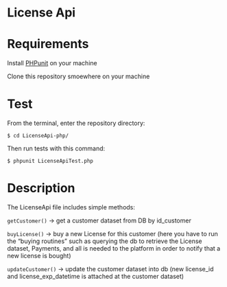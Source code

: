 # License Api
 
 # Requirements
 
Install [PHPunit](https://phpunit.de/) on your machine

Clone this repository smoewhere on your machine

# Test
From the terminal, enter the repository directory:

 `$ cd LicenseApi-php/`

Then run tests with this command:

 `$ phpunit LicenseApiTest.php`

# Description

The LicenseApi file includes simple methods:

`getCustomer()` → get a customer dataset from DB by id_customer

`buyLicense()` → buy a new License for this customer (here you have to run the “buying routines” such as querying the db to retrieve the License dataset, Payments, and all is needed to the platform in order to notify that a new license is bought)

`updateCustomer()` → update the customer dataset into db (new license_id and license_exp_datetime is attached at the customer dataset)
